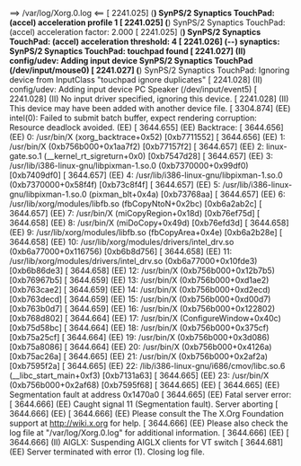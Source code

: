 ==> /var/log/Xorg.0.log <==
[  2241.025] (**) SynPS/2 Synaptics TouchPad: (accel) acceleration profile 1
[  2241.025] (**) SynPS/2 Synaptics TouchPad: (accel) acceleration factor: 2.000
[  2241.025] (**) SynPS/2 Synaptics TouchPad: (accel) acceleration threshold: 4
[  2241.026] (--) synaptics: SynPS/2 Synaptics TouchPad: touchpad found
[  2241.027] (II) config/udev: Adding input device SynPS/2 Synaptics TouchPad (/dev/input/mouse0)
[  2241.027] (**) SynPS/2 Synaptics TouchPad: Ignoring device from InputClass "touchpad ignore duplicates"
[  2241.028] (II) config/udev: Adding input device PC Speaker (/dev/input/event5)
[  2241.028] (II) No input driver specified, ignoring this device.
[  2241.028] (II) This device may have been added with another device file.
[  3304.874] (EE) intel(0): Failed to submit batch buffer, expect rendering corruption: Resource deadlock avoided.
 (EE) 
[  3644.655] (EE) Backtrace:
[  3644.656] (EE) 0: /usr/bin/X (xorg_backtrace+0x52) [0xb7711552]
[  3644.656] (EE) 1: /usr/bin/X (0xb756b000+0x1aa7f2) [0xb77157f2]
[  3644.657] (EE) 2: linux-gate.so.1 (__kernel_rt_sigreturn+0x0) [0xb7547d28]
[  3644.657] (EE) 3: /usr/lib/i386-linux-gnu/libpixman-1.so.0 (0xb7370000+0x99df0) [0xb7409df0]
[  3644.657] (EE) 4: /usr/lib/i386-linux-gnu/libpixman-1.so.0 (0xb7370000+0x58f4f) [0xb73c8f4f]
[  3644.657] (EE) 5: /usr/lib/i386-linux-gnu/libpixman-1.so.0 (pixman_blt+0x4a) [0xb73768aa]
[  3644.657] (EE) 6: /usr/lib/xorg/modules/libfb.so (fbCopyNtoN+0x2bc) [0xb6a2ab2c]
[  3644.657] (EE) 7: /usr/bin/X (miCopyRegion+0x18d) [0xb76ef75d]
[  3644.658] (EE) 8: /usr/bin/X (miDoCopy+0x49d) [0xb76efd3d]
[  3644.658] (EE) 9: /usr/lib/xorg/modules/libfb.so (fbCopyArea+0x4e) [0xb6a2b28e]
[  3644.658] (EE) 10: /usr/lib/xorg/modules/drivers/intel_drv.so (0xb6a77000+0x116756) [0xb6b8d756]
[  3644.658] (EE) 11: /usr/lib/xorg/modules/drivers/intel_drv.so (0xb6a77000+0x10fde3) [0xb6b86de3]
[  3644.658] (EE) 12: /usr/bin/X (0xb756b000+0x12b7b5) [0xb76967b5]
[  3644.659] (EE) 13: /usr/bin/X (0xb756b000+0xd1ae2) [0xb763cae2]
[  3644.659] (EE) 14: /usr/bin/X (0xb756b000+0xd2ecd) [0xb763decd]
[  3644.659] (EE) 15: /usr/bin/X (0xb756b000+0xd00d7) [0xb763b0d7]
[  3644.659] (EE) 16: /usr/bin/X (0xb756b000+0x122802) [0xb768d802]
[  3644.664] (EE) 17: /usr/bin/X (ConfigureWindow+0x40c) [0xb75d58bc]
[  3644.664] (EE) 18: /usr/bin/X (0xb756b000+0x375cf) [0xb75a25cf]
[  3644.664] (EE) 19: /usr/bin/X (0xb756b000+0x3d086) [0xb75a8086]
[  3644.664] (EE) 20: /usr/bin/X (0xb756b000+0x4126a) [0xb75ac26a]
[  3644.665] (EE) 21: /usr/bin/X (0xb756b000+0x2af2a) [0xb7595f2a]
[  3644.665] (EE) 22: /lib/i386-linux-gnu/i686/cmov/libc.so.6 (__libc_start_main+0xf3) [0xb7131a63]
[  3644.665] (EE) 23: /usr/bin/X (0xb756b000+0x2af68) [0xb7595f68]
[  3644.665] (EE) 
[  3644.665] (EE) Segmentation fault at address 0x1470a0
[  3644.665] (EE) 
Fatal server error:
[  3644.666] (EE) Caught signal 11 (Segmentation fault). Server aborting
[  3644.666] (EE) 
[  3644.666] (EE) 
Please consult the The X.Org Foundation support 
	 at http://wiki.x.org
 for help. 
[  3644.666] (EE) Please also check the log file at "/var/log/Xorg.0.log" for additional information.
[  3644.666] (EE) 
[  3644.666] (II) AIGLX: Suspending AIGLX clients for VT switch
[  3644.681] (EE) Server terminated with error (1). Closing log file.
